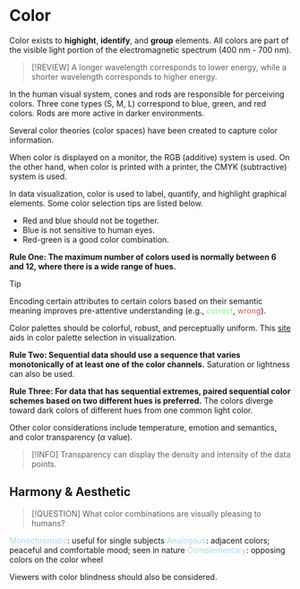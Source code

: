 # Color

Color exists to **highight**, **identify**, and **group** elements. All colors are part of the visible light portion of the electromagnetic spectrum (400 nm - 700 nm).

> [!REVIEW]
> A longer wavelength corresponds to lower energy, while a shorter wavelength corresponds to higher energy.

In the human visual system, cones and rods are responsible for perceiving colors. Three cone types (S, M, L) correspond to blue, green, and red colors. Rods are more active in darker environments.

Several color theories (color spaces) have been created to capture color information.

When color is displayed on a monitor, the RGB (additive) system is used. On the other hand, when color is printed with a printer, the CMYK (subtractive) system is used.

In data visualization, color is used to label, quantify, and highlight graphical elements. Some color selection tips are listed below.
- Red and blue should not be together.
- Blue is not sensitive to human eyes.
- Red-green is a good color combination.

**Rule One: The maximum number of colors used is normally between 6 and 12, where there is a wide range of hues.**

> [!TIP]
> Encoding certain attributes to certain colors based on their semantic meaning improves pre-attentive understanding (e.g., <span style = "color:lightgreen">correct</span>, <span style = "color:indianred">wrong</span>).

Color palettes should be colorful, robust, and perceptually uniform. This [site](https://colorbrewer2.org/#type=sequential&scheme=BuGn&n=3) aids in color palette selection in visualization.

**Rule Two: Sequential data should use a sequence that varies monotonically of at least one of the color channels.** Saturation or lightness can also be used.

**Rule Three: For data that has sequential extremes, paired sequential color schemes based on two different hues is preferred.** The colors diverge toward dark colors of different hues from one common light color.

Other color considerations include temperature, emotion and semantics, and color transparency ($\alpha$ value).

> [!INFO]
> Transparency can display the density and intensity of the data points.

## Harmony & Aesthetic

> [!QUESTION]
> What color combinations are visually pleasing to humans?

<span style = "color:lightblue">Monochromatic</span>: useful for single subjects
<span style = "color:lightblue">Analogous</span>: adjacent colors; peaceful and comfortable mood; seen in nature
<span style = "color:lightblue">Complementary</span>: opposing colors on the color wheel

Viewers with color blindness should also be considered.